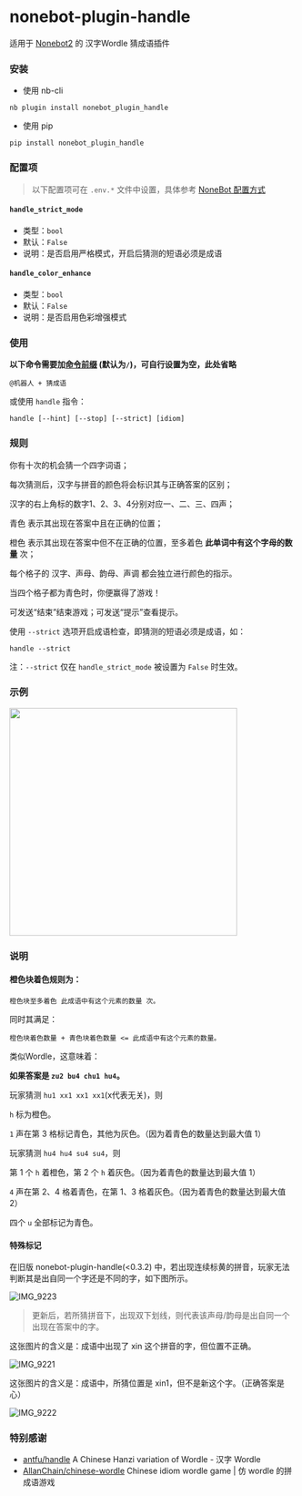 # nonebot-plugin-handle

适用于 [Nonebot2](https://github.com/nonebot/nonebot2) 的 汉字Wordle 猜成语插件


### 安装

- 使用 nb-cli

```
nb plugin install nonebot_plugin_handle
```

- 使用 pip

```
pip install nonebot_plugin_handle
```


### 配置项

> 以下配置项可在 `.env.*` 文件中设置，具体参考 [NoneBot 配置方式](https://nonebot.dev/docs/appendices/config)

#### `handle_strict_mode`
 - 类型：`bool`
 - 默认：`False`
 - 说明：是否启用严格模式，开启后猜测的短语必须是成语

#### `handle_color_enhance`
 - 类型：`bool`
 - 默认：`False`
 - 说明：是否启用色彩增强模式


### 使用

**以下命令需要加[命令前缀](https://nonebot.dev/docs/appendices/config#command-start-和-command-separator) (默认为`/`)，可自行设置为空，此处省略**

```
@机器人 + 猜成语
```

或使用 `handle` 指令：

```
handle [--hint] [--stop] [--strict] [idiom]
```


### 规则

你有十次的机会猜一个四字词语；

每次猜测后，汉字与拼音的颜色将会标识其与正确答案的区别；

汉字的右上角标的数字1、2、3、4分别对应一、二、三、四声；

青色 表示其出现在答案中且在正确的位置；

橙色 表示其出现在答案中但不在正确的位置，至多着色 **此单词中有这个字母的数量** 次；

每个格子的 汉字、声母、韵母、声调 都会独立进行颜色的指示。

当四个格子都为青色时，你便赢得了游戏！

可发送“结束”结束游戏；可发送“提示”查看提示。

使用 `--strict` 选项开启成语检查，即猜测的短语必须是成语，如：

```
handle --strict
```
注：`--strict` 仅在 `handle_strict_mode` 被设置为 `False` 时生效。


### 示例

<div align="left">
  <img src="https://s2.loli.net/2023/01/29/SplDtuFNQaKvEHR.png" width="400" />
</div>


### 说明

#### 橙色块着色规则为：

```
橙色块至多着色 此成语中有这个元素的数量 次。
```
同时其满足：

```
橙色块着色数量 + 青色块着色数量 <= 此成语中有这个元素的数量。
```

类似Wordle，这意味着：

**如果答案是 `zu2 bu4 chu1 hu4`。**

玩家猜测 `hu1 xx1 xx1 xx1`(x代表无关)，则

`h` 标为橙色。

`1` 声在第 3 格标记青色，其他为灰色。（因为着青色的数量达到最大值 1）

玩家猜测 `hu4 hu4 su4 su4`，则

第 1 个 `h` 着橙色，第 2 个 `h` 着灰色。（因为着青色的数量达到最大值 1）

`4` 声在第 2、4 格着青色，在第 1、3 格着灰色。（因为着青色的数量达到最大值 2）

四个 `u` 全部标记为青色。


#### 特殊标记

在旧版 nonebot-plugin-handle(<0.3.2) 中，若出现连续标黄的拼音，玩家无法判断其是出自同一个字还是不同的字，如下图所示。

![IMG_9223](https://github.com/Sevenyine/nonebot-plugin-handle/assets/65720409/636154aa-3d14-4af2-8121-6189aca9dfc7)

> 更新后，若所猜拼音下，出现双下划线，则代表该声母/韵母是出自同一个出现在答案中的字。

这张图片的含义是：成语中出现了 xin 这个拼音的字，但位置不正确。

![IMG_9221](https://github.com/Sevenyine/nonebot-plugin-handle/assets/65720409/fff051c5-ce86-45fe-aa9a-1d923ede4c70)

这张图片的含义是：成语中，所猜位置是 xin1，但不是新这个字。（正确答案是心）

![IMG_9222](https://github.com/Sevenyine/nonebot-plugin-handle/assets/65720409/ba3d74b3-cfe6-40e7-b88f-b5062cf87d19)


### 特别感谢

- [antfu/handle](https://github.com/antfu/handle) A Chinese Hanzi variation of Wordle - 汉字 Wordle
- [AllanChain/chinese-wordle](https://github.com/AllanChain/chinese-wordle) Chinese idiom wordle game | 仿 wordle 的拼成语游戏
